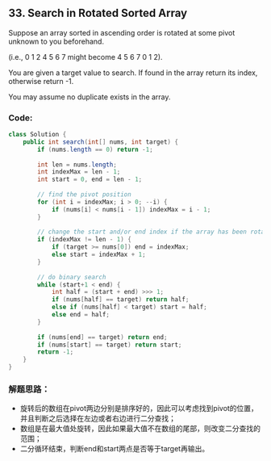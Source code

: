 ## 33. Search in Rotated Sorted Array

Suppose an array sorted in ascending order is rotated at some pivot unknown to you beforehand.

(i.e., 0 1 2 4 5 6 7 might become 4 5 6 7 0 1 2).

You are given a target value to search. If found in the array return its index, otherwise return -1.

You may assume no duplicate exists in the array.

### Code:

```java
class Solution {
    public int search(int[] nums, int target) {
        if (nums.length == 0) return -1;
        
        int len = nums.length;
        int indexMax = len - 1;
        int start = 0, end = len - 1;
        
        // find the pivot position
        for (int i = indexMax; i > 0; --i) {
            if (nums[i] < nums[i - 1]) indexMax = i - 1;
        }
        
        // change the start and/or end index if the array has been rotated
        if (indexMax != len - 1) {
            if (target >= nums[0]) end = indexMax;
            else start = indexMax + 1;
        }
        
        // do binary search
        while (start+1 < end) {
            int half = (start + end) >>> 1;
            if (nums[half] == target) return half;
            else if (nums[half] < target) start = half;
            else end = half;
        }
        
        if (nums[end] == target) return end;
        if (nums[start] == target) return start;
        return -1;
    }
}
```

### 解题思路：
* 旋转后的数组在pivot两边分别是排序好的，因此可以考虑找到pivot的位置，并且判断之后选择在左边或者右边进行二分查找；
* 数组是在最大值处旋转，因此如果最大值不在数组的尾部，则改变二分查找的范围；
* 二分循环结束，判断end和start两点是否等于target再输出。